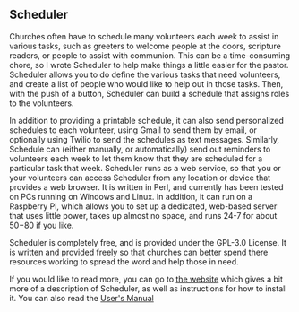 Scheduler
---------

Churches often have to schedule many volunteers each week to
assist in various tasks, such as greeters to welcome people at the
doors, scripture readers, or people to assist with communion.  This can
be a time-consuming chore, so I wrote Scheduler to help make things a
little easier for the pastor.  Scheduler allows you to do define the 
various tasks that need volunteers, and create a list of people who
would like to help out in those tasks.  Then, with the push of a button,
Scheduler can build a schedule that assigns roles to the volunteers.  

In addition to providing a printable schedule, it can also send personalized
schedules to each volunteer, using Gmail to send them by email, or optionally 
using Twilio to send the schedules as text messages.  Similarly, Schedule
can (either manually, or automatically) send out reminders to volunteers
each week to let them know that they are scheduled for a particular task
that week.  Scheduler runs as a web service, so that you or your volunteers
can access Scheduler from any location or device that provides a web browser.
It is written in Perl, and currently has been tested on PCs running on Windows and
Linux. In addition, it can run on a Raspberry Pi, which allows you to
set up a dedicated, web-based server that uses little power, takes up almost
no space, and runs 24-7 for about $50-$80 if you like.

Scheduler is completely free, and is provided under the GPL-3.0 License.
It is written and provided freely so that churches
can better spend there resources working to spread the word and help those in need.

If you would like to read more, you can go to [the website](https://potterprogrammer.github.io/Scheduler/)
which gives a bit more of a description of Scheduler, as well as instructions for how
to install it.  You can also read the [User's Manual](docs/Users%20Manual.pdf)
